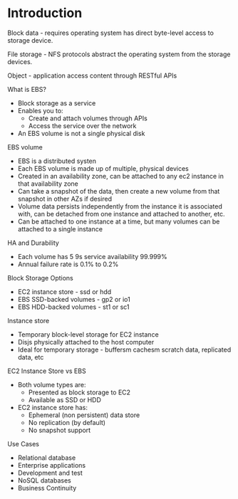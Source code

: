 # Introduction

Block data - requires operating system has direct byte-level access to storage device.

File storage - NFS protocols abstract the operating system from the storage devices.

Object - application access content through RESTful APIs

What is EBS?

* Block storage as a service
* Enables you to:
    * Create and attach volumes through APIs
    * Access the service over the network
* An EBS volume is not a single physical disk

EBS volume

* EBS is a distributed systen
* Each EBS volume is made up of multiple, physical devices
* Created in an availability zone, can be attached to any ec2 instance in that availability zone
* Can take a snapshot of the data, then create a new volume from that snapshot in other AZs if desired
* Volume data persists independently from the instance it is associated with, can be detached from one instance and attached to another, etc.
* Can be attached to one instance at a time, but many volumes can be attached to a single instance

HA and  Durability

* Each volume has 5 9s service availability 99.999%
* Annual failure rate is 0.1% to 0.2%

Block Storage Options

* EC2 instance store - ssd or hdd
* EBS SSD-backed volumes - gp2 or io1
* EBS HDD-backed volumes - st1 or sc1

Instance store 

* Temporary block-level storage for EC2 instance
* Disjs physically attached to the host computer
* Ideal for temporary storage - buffersm cachesm scratch data, replicated data, etc

EC2 Instance Store vs EBS

* Both volume types are:
    * Presented as block storage to EC2
    * Available as SSD or HDD
* EC2 instance store has:
    * Ephemeral (non persistent) data store
    * No replication (by default)
    * No snapshot support

Use Cases

* Relational database
* Enterprise applications
* Development and test
* NoSQL databases
* Business Continuity

